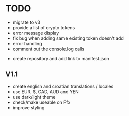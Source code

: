 # TODO 

 + migrate to v3
 + provide a list of crypto tokens
 + error message display  
 + fix bug when adding same existing token doesn't add  
 + error handling
 + comment out the console.log calls
 - create repository and add link to manifest.json




## V1.1
 - create english and croatian translations / locales
 - use EUR, $, CAD, AUD and YEN
 - use dark/light theme
 - check/make useable on Ffx 
 - improve styling
